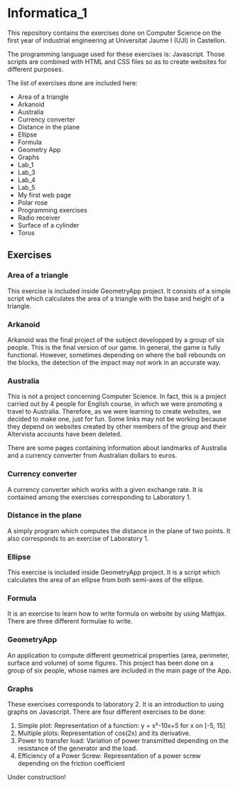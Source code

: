 # Informatica_1
This repository contains the exercises done on Computer Science on the first year of industrial engineering at Universitat Jaume I (UJI) in Castellon.

The programming language used for these exercises is: Javascript. Those scripts are combined with HTML and CSS files so as to create websites for different purposes.

The list of exercises done are included here:
* Area of a triangle
* Arkanoid
* Australia
* Currency converter
* Distance in the plane
* Ellipse
* Formula
* Geometry App
* Graphs
* Lab_1
* Lab_3
* Lab_4
* Lab_5
* My first web page
* Polar rose
* Programming exercises
* Radio receiver
* Surface of a cylinder
* Torus

## Exercises
### Area of a triangle
This exercise is included inside GeometryApp project. It consists of a simple script which calculates the area of a triangle with the base and height of a triangle.

### Arkanoid
Arkanoid was the final project of the subject developped by a group of six people. This is the final version of our game.
In general, the game is fully functional. However, sometimes depending on where the ball rebounds on the blocks, the detection of the impact may not work in an accurate way. 

### Australia
This is not a project concerning Computer Science. In fact, this is a project carried out by 4 people for English course, in which we were promoting a travel to Australia. Therefore, as we were learning to create websites, we decided to make one, just for fun.
Some links may not be working because they depend on websites created by other members of the group and their Altervista accounts have been deleted.

There are some pages containing information about landmarks of Australia and a currency converter from Australian dollars to euros.

### Currency converter
A currency converter which works with a given exchange rate. It is contained among the exercises corresponding to Laboratory 1.

### Distance in the plane
A simply program which computes the distance in the plane of two points.
It also corresponds to an exercise of Laboratory 1.

### Ellipse
This exercise is included inside GeometryApp project. It is a script which calculates the area of an ellipse from both semi-axes of the ellipse.

### Formula
It is an exercise to learn how to write formula on website by using Mathjax. There are three different formulae to write.

### GeometryApp
An application to compute different geometrical properties (area, perimeter, surface and volume) of some figures. This project has been done on a group of six people, whose names are included in the main page of the App.

### Graphs
These exercises corresponds to laboratory 2. It is an introduction to using graphs on Javascript. There are four different exercises to be done:
1. Simple plot: Representation of a function: y = x²-10x+5 for x on [-5, 15]
1. Multiple plots: Representation of cos(2x) and its derivative.
1. Power to transfer load: Variation of power transmitted depending on the resistance of the generator and the load.
1. Efficiency of a Power Screw: Representation of a power screw depending on the friction coefficient

Under construction!
